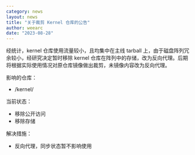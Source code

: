 ```yaml
---
category: news
layout: news
title: "关于裁剪 Kernel 仓库的公告"
author: weearc
date: "2023-08-28"
---
```


经统计，kernel 仓库使用流量较小，且均集中在主线 tarball 上，由于磁盘阵列冗余较小，经研究决定暂时移除 kernel 仓库在阵列中的存储，改为反向代理。后期将根据实际使用情况对原仓库镜像做出裁剪，未镜像内容改为反向代理。

影响的仓库：

- /kernel/

当前状态：

- 移除公开访问
- 移除存储

解决措施：

- 反向代理，同步状态暂不影响使用
